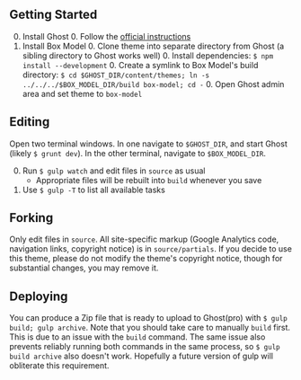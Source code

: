 ## Getting Started

0. Install Ghost
   0. Follow the [official instructions](https://github.com/TryGhost/Ghost#getting-started-guide-for-developers)
0. Install Box Model
   0. Clone theme into separate directory from Ghost (a sibling directory to Ghost works well)
   0. Install dependencies: `$ npm install --development`
   0. Create a symlink to Box Model's build directory: `$ cd $GHOST_DIR/content/themes; ln -s ../../../$BOX_MODEL_DIR/build box-model; cd -`
   0. Open Ghost admin area and set theme to `box-model`

## Editing

Open two terminal windows. In one navigate to `$GHOST_DIR`, and start Ghost (likely `$ grunt dev`). In the other terminal, navigate to `$BOX_MODEL_DIR`.

0. Run `$ gulp watch` and edit files in `source` as usual
   * Appropriate files will be rebuilt into `build` whenever you save
0. Use `$ gulp -T` to list all available tasks

## Forking

Only edit files in `source`. All site-specific markup (Google Analytics code, navigation links, copyright notice) is in `source/partials`. If you decide to use this theme, please do not modify the theme's copyright notice, though for substantial changes, you may remove it.

## Deploying

You can produce a Zip file that is ready to upload to Ghost(pro) with `$ gulp build; gulp archive`. Note that you should take care to manually `build` first. This is due to an issue with the `build` command. The same issue also prevents reliably running both commands in the same process, so `$ gulp build archive` also doesn't work. Hopefully a future version of gulp will obliterate this requirement.
